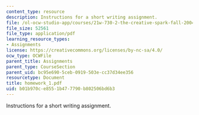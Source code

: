 ```yaml
---
content_type: resource
description: Instructions for a short writing assignment.
file: /ol-ocw-studio-app/courses/21w-730-2-the-creative-spark-fall-2004/b01b970ce8551b477790b802506bd6b3_homework_1.pdf
file_size: 52561
file_type: application/pdf
learning_resource_types:
- Assignments
license: https://creativecommons.org/licenses/by-nc-sa/4.0/
ocw_type: OCWFile
parent_title: Assignments
parent_type: CourseSection
parent_uid: bc95e690-5ceb-0919-503e-cc37d34ee356
resourcetype: Document
title: homework_1.pdf
uid: b01b970c-e855-1b47-7790-b802506bd6b3
---
```

Instructions for a short writing assignment.